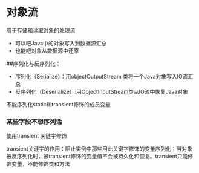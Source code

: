 # 对象流

用于存储和读取对象的处理流

- 可以吧Java中的对象写入到数据源汇总
- 也能吧对象从数据源中还原

##序列化与反序列化：

- 序列化（Serialize）：用objectOutputStream 类将一个Java对象写入IO流汇总
- 反序列化（Deserialize）:用ObjectInputStream类从IO流中恢复Java对象

不能序列化static和transient修饰的成员变量

### 某些字段不想序列话

使用transient 关键字修饰

transient关键字的作用：阻止实例中那些用此关键字修饰的变量序列化；当对象被反序列化时，被transient修饰的变量值不会被持久化和恢复。transient只能修饰变量，不能修饰类和方法